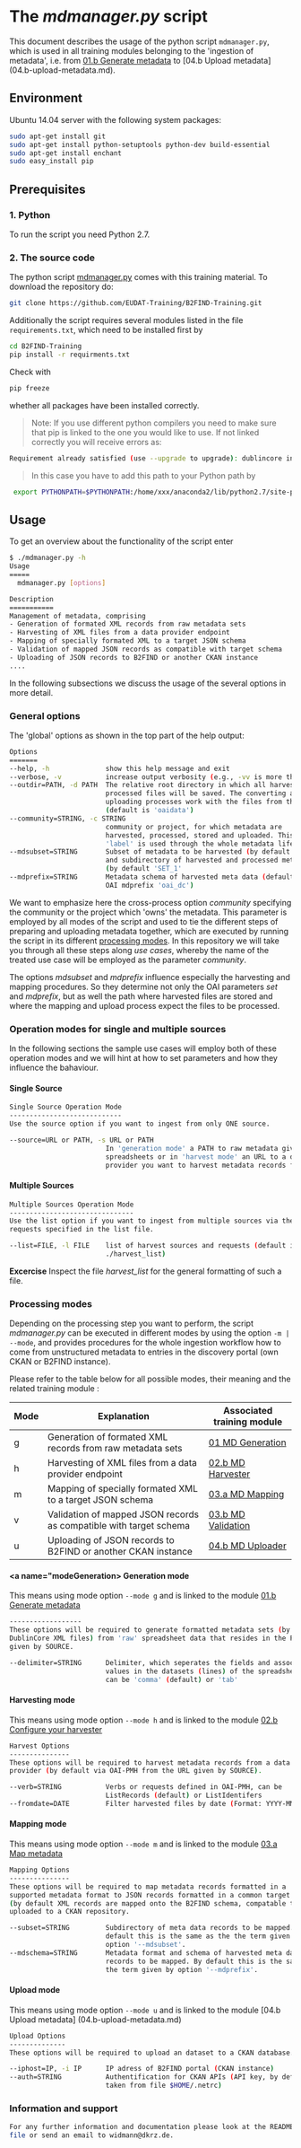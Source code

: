 # The *mdmanager.py* script
This document describes the usage of the python script `mdmanager.py`,
which is used in all training modules belonging to the 'ingestion of metadata', i.e. from [01.b Generate metadata](01.b-generate-metadata.md) to [04.b Upload metadata] (04.b-upload-metadata.md).

## Environment
Ubuntu 14.04 server with the following system packages:

```sh
sudo apt-get install git
sudo apt-get install python-setuptools python-dev build-essential
sudo apt-get install enchant
sudo easy_install pip
```

## Prerequisites

### 1. Python
To run the script you need Python 2.7.

### 2. The source code
The python script [mdmanager.py](mdmanager.py) comes with this training material. To download the repository do:
```sh
git clone https://github.com/EUDAT-Training/B2FIND-Training.git
```

Additionally the script requires several modules listed in the file `requirements.txt`, which need to be installed first by

```sh
cd B2FIND-Training
pip install -r requirments.txt
```
Check with
```sh
pip freeze 
```
whether all packages have been installed correctly.

 > Note: If you use different python compilers you need to make sure that pip is linked to the one you would like to use. If not linked correctly you will receive errors as:
 ```sh
 Requirement already satisfied (use --upgrade to upgrade): dublincore in /home/xxx/anaconda2/lib/python2.7/site-packages
```
> In this case you have to add this path to your Python path by
```sh
 export PYTHONPATH=$PYTHONPATH:/home/xxx/anaconda2/lib/python2.7/site-packages/
```

## Usage
To get an overview about the functionality of the script enter
```sh
$ ./mdmanager.py -h
Usage
=====
  mdmanager.py [options]

Description
===========
Management of metadata, comprising
- Generation of formated XML records from raw metadata sets
- Harvesting of XML files from a data provider endpoint
- Mapping of specially formated XML to a target JSON schema
- Validation of mapped JSON records as compatible with target schema
- Uploading of JSON records to B2FIND or another CKAN instance
....
```
In the following subsections we discuss the usage of the several options in more detail.

### General options
The 'global' options as shown in the top part of the help output:

```sh
Options
=======
--help, -h              show this help message and exit
--verbose, -v           increase output verbosity (e.g., -vv is more than -v)
--outdir=PATH, -d PATH  The relative root directory in which all harvested and
                        processed files will be saved. The converting and the
                        uploading processes work with the files from this dir.
                        (default is 'oaidata')
--community=STRING, -c STRING
                        community or project, for which metadata are
                        harvested, processed, stored and uploaded. This
                        'label' is used through the whole metadata life cycle.
--mdsubset=STRING       Subset of metadata to be harvested (by default 'None')
                        and subdirectory of harvested and processed metadata
                        (by default 'SET_1'
--mdprefix=STRING       Metadata schema of harvested meta data (default is the
                        OAI mdprefix 'oai_dc')
```

We want to emphasize here the cross-process option *community* specifying the community or the project which 'owns' the metadata. This parameter is employed by all modes of the script and used to tie the different steps of preparing and uploading metadata together, which are executed by running the script in its different [processing modes](#processingModes).
In this repository we will take you through all these steps along *use cases*, whereby the name of the treated use case will be employed as the parameter *community*. 

The options *mdsubset* and *mdprefix* influence especially the harvesting and mapping procedures. So they determine not only the OAI parameters *set* and *mdprefix*, but as well the path where harvested files are stored and where the mapping and upload process expect the files to be processed. 

### Operation modes for single and multiple sources

In the following sections the sample use cases will employ both of these operation modes and we will hint at how to set parameters and how they influence the bahaviour.

#### Single Source

```sh
Single Source Operation Mode
----------------------------
Use the source option if you want to ingest from only ONE source.

--source=URL or PATH, -s URL or PATH
                        In 'generation mode' a PATH to raw metadata given as
                        spreadsheets or in 'harvest mode' an URL to a data
                        provider you want to harvest metadata records from.
```

#### Multiple Sources

```sh
Multiple Sources Operation Mode
-------------------------------
Use the list option if you want to ingest from multiple sources via the
requests specified in the list file.

--list=FILE, -l FILE    list of harvest sources and requests (default is
                        ./harvest_list)
```

**Excercise** Inspect the file *harvest_list* for the general formatting of such a file.

### <a name="processingModes"></a> Processing modes
Depending on the processing step you want to perform, the script *mdmanager.py* can be executed in different modes by using the option `-m | --mode`,
and provides procedures for the whole ingestion workflow how to come from unstructured metadata to entries in the discovery portal (own CKAN or B2FIND instance).

Please refer to the table below for all possible modes, their meaning and the related training module :

Mode | Explanation | Associated training module |
------|-------------------|---------------------|
g | Generation of formated XML records from raw metadata sets | [01 MD Generation ](01.b-generate-metadata.md) |
h | Harvesting of XML files from a data provider endpoint | [02.b MD Harvester ](02.b-OAI-harvester.md) |
m | Mapping of specially formated XML to a target JSON schema | [03.a MD Mapping ](03.a-map-metadata.md) |
v | Validation of mapped JSON records as compatible with target schema | [03.b MD Validation ](03.b-validate-metadata.md) | 
u | Uploading of JSON records to B2FIND or another CKAN instance |  [04.b MD Uploader ](04.b-upload-metadata.md) |

#### <a name="modeGeneration></a> Generation mode
This means using mode option `--mode g` and is linked to the module [ 01.b Generate metadata](01.b-generate-metadata.md)
```sh
------------------
These options will be required to generate formatted metadata sets (by default
DublinCore XML files) from 'raw' spreadsheet data that resides in the PATH
given by SOURCE.

--delimiter=STRING      Delimiter, which seperates the fields and associated
                        values in the datasets (lines) of the spreadsheets,
                        can be 'comma' (default) or 'tab'
```

#### Harvesting mode
This means using mode option `--mode h` and is linked to the module [02.b Configure your harvester](02.b-configure-OAI-harvester.md)
```sh
Harvest Options
---------------
These options will be required to harvest metadata records from a data
provider (by default via OAI-PMH from the URL given by SOURCE).

--verb=STRING           Verbs or requests defined in OAI-PMH, can be
                        ListRecords (default) or ListIdentifers
--fromdate=DATE         Filter harvested files by date (Format: YYYY-MM-DD).
```

#### Mapping mode
This means using mode option `--mode m` and is linked to the module [ 03.a Map metadata](03.a-map-metadata.md)
```sh
Mapping Options
---------------
These options will be required to map metadata records formatted in a
supported metadata format to JSON records formatted in a common target schema.
(by default XML records are mapped onto the B2FIND schema, compatable to be
uploaded to a CKAN repository.

--subset=STRING         Subdirectory of meta data records to be mapped. By
                        default this is the same as the the term given by
                        option '--mdsubset'.
--mdschema=STRING       Metadata format and schema of harvested meta data
                        records to be mapped. By default this is the same as
                        the term given by option '--mdprefix'.
```

#### Upload mode
This means using mode option `--mode u` and is linked to the module [04.b Upload metadata] (04.b-upload-metadata.md)

```sh
Upload Options
--------------
These options will be required to upload an dataset to a CKAN database.

--iphost=IP, -i IP      IP adress of B2FIND portal (CKAN instance)
--auth=STRING           Authentification for CKAN APIs (API key, by default
                        taken from file $HOME/.netrc)
```

### Information and support

```sh
For any further information and documentation please look at the README.md
file or send an email to widmann@dkrz.de.
```
